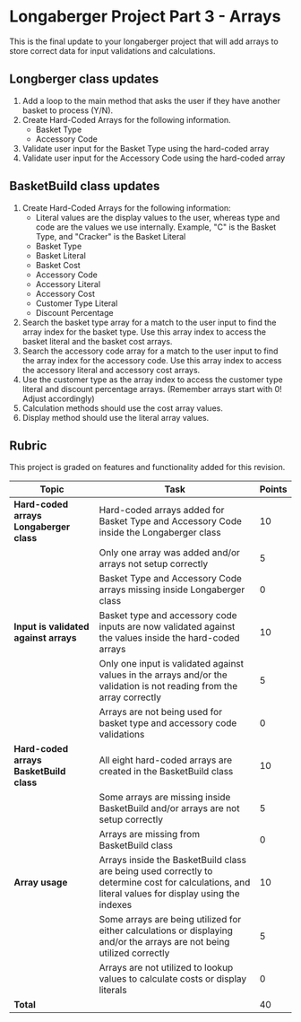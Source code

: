 # Longaberger Project Part 3 - Arrays
This is the final update to your longaberger project that will add arrays to store correct data for input validations and calculations.

## Longberger class updates
1. Add a loop to the main method that asks the user if they have another basket to process (Y/N).
2. Create Hard-Coded Arrays for the following information.
    - Basket Type
    - Accessory Code
3. Validate user input for the Basket Type using the hard-coded array
4. Validate user input for the Accessory Code using the hard-coded array

## BasketBuild class updates

1. Create Hard-Coded Arrays for the following information:
    - Literal values are the display values to the user, whereas type and code are the values we use internally. Example, "C" is the Basket Type, and "Cracker" is the Basket Literal
    - Basket Type
    - Basket Literal
    - Basket Cost
    - Accessory Code
    - Accessory Literal
    - Accessory Cost
    - Customer Type Literal
    - Discount Percentage
2. Search the basket type array for a match to the user input to find the array index for the basket type. Use this array index to access the basket literal and the basket cost arrays.
3. Search the accessory code array for a match to the user input to find the array index for the accessory code. Use this array index to access the accessory literal and accessory cost arrays.
4. Use the customer type as the array index to access the customer type literal and discount percentage arrays. (Remember arrays start with 0! Adjust accordingly)
5. Calculation methods should use the cost array values.
6. Display method should use the literal array values.

## Rubric

This project is graded on features and functionality added for this revision.

|Topic| Task| Points|
|-----|-----|------|
|**Hard-coded arrays Longaberger class** | Hard-coded arrays added for Basket Type and Accessory Code inside the Longaberger class| 10 |
|| Only one array was added and/or arrays not setup correctly | 5|
|| Basket Type and Accessory Code arrays missing inside Longaberger class | 0|
|**Input is validated against arrays**| Basket type and accessory code inputs are now validated against the values inside the hard-coded arrays | 10|
| | Only one input is validated against values in the arrays and/or the validation is not reading from the array correctly | 5|
| |  Arrays are not being used for basket type and accessory code validations | 0|
|**Hard-coded arrays BasketBuild class** | All eight hard-coded arrays are created in the BasketBuild class| 10 |
|| Some arrays are missing inside BasketBuild and/or arrays are not setup correctly | 5|
|| Arrays are missing from BasketBuild class | 0|
|**Array usage** | Arrays inside the BasketBuild class are being used correctly to determine cost for calculations, and literal values for display using the indexes | 10 |
|| Some arrays are being utilized for either calculations or displaying and/or the arrays are not being utilized correctly | 5|
|| Arrays are not utilized to lookup values to calculate costs or display literals | 0|
| **Total** | | 40|
